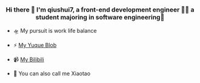 
### <div align="center">Hi there 👋 I'm qiushui7, a front-end development engineer 👨‍💻 a student majoring in software engineering🚀</div>  
  

- 🛸 My pursuit is work life balance  
  

- ⚡ [My Yuque Blob](https://www.yuque.com/u32537114)  
  

- 📹 [My Bilibili](https://space.bilibili.com/508929534?spm_id_from=333.337.0.0)  
  

- 🌱 You can also call me Xiaotao  
  

<br/>  
